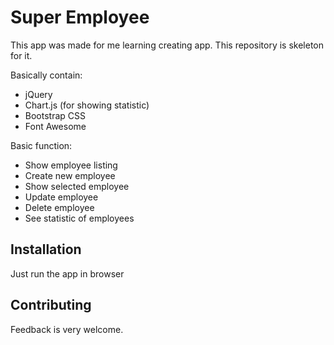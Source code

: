 # Super Employee

This app was made for me learning creating app.
This repository is skeleton for it.

Basically contain:
- jQuery
- Chart.js (for showing statistic)
- Bootstrap CSS
- Font Awesome

Basic function:
- Show employee listing
- Create new employee
- Show selected employee
- Update employee
- Delete employee
- See statistic of employees

## Installation

Just run the app in browser

## Contributing

Feedback is very welcome.